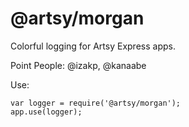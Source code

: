 # @artsy/morgan

Colorful logging for Artsy Express apps.

Point People: @izakp, @kanaabe

Use:

```
var logger = require('@artsy/morgan');
app.use(logger);
```
